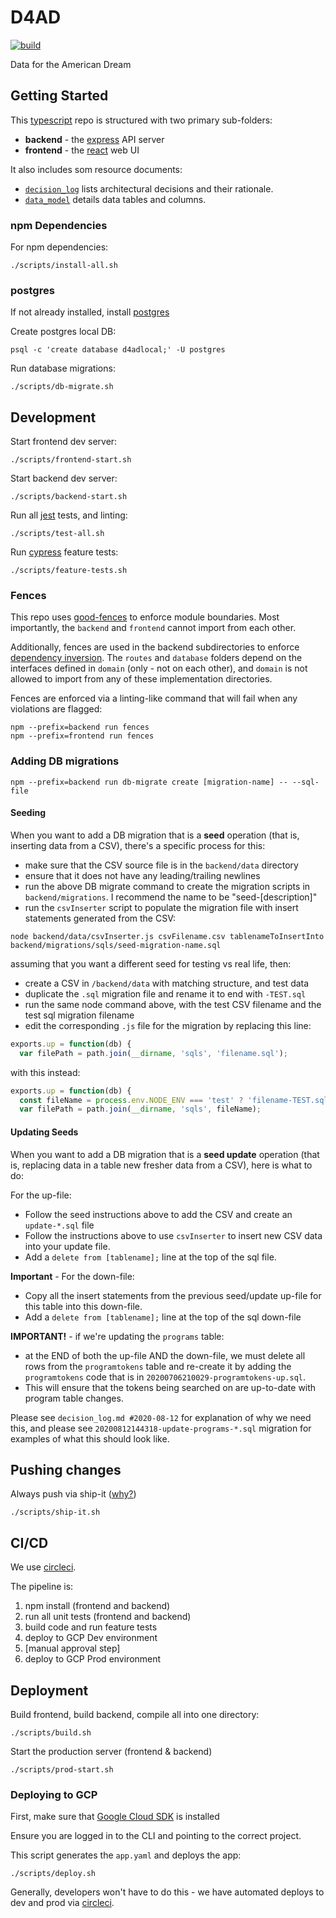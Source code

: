 # D4AD

[![build](https://circleci.com/gh/newjersey/d4ad.svg?style=shield)](https://circleci.com/gh/newjersey/d4ad)

Data for the American Dream

## Getting Started

This [typescript](https://www.typescriptlang.org/) repo is structured with two primary sub-folders:

 - **backend** - the [express](https://expressjs.com/) API server
 - **frontend** - the [react](https://reactjs.org/) web UI

It also includes som resource documents:

- [`decision_log`](https://github.com/newjersey/d4ad/blob/master/decision_log.md) lists architectural decisions and their rationale. 
- [`data_model`](https://github.com/newjersey/d4ad/blob/master/data_model.md) details data tables and columns.
 
### npm Dependencies

For npm dependencies:
```shell script
./scripts/install-all.sh
```

### postgres

If not already installed, install [postgres](https://www.postgresql.org/)

Create postgres local DB:
```shell script
psql -c 'create database d4adlocal;' -U postgres
```

Run database migrations:
```shell script
./scripts/db-migrate.sh
```

## Development

Start frontend dev server:
```shell script
./scripts/frontend-start.sh
```

Start backend dev server:
```shell script
./scripts/backend-start.sh
```

Run all [jest](https://jestjs.io/) tests, and linting:
```shell script
./scripts/test-all.sh
```

Run [cypress](https://www.cypress.io/) feature tests:
```shell script
./scripts/feature-tests.sh
```

### Fences

This repo uses [good-fences](https://github.com/smikula/good-fences) to enforce module boundaries.
Most importantly, the `backend` and `frontend` cannot import from each other.

Additionally, fences are used in the backend subdirectories to enforce [dependency inversion](https://en.wikipedia.org/wiki/Dependency_inversion_principle).
The `routes` and `database` folders depend on the interfaces defined in `domain` (only - not on each other), and `domain` is not allowed to
import from any of these implementation directories.

Fences are enforced via a linting-like command that will fail when any violations are flagged:

```shell script
npm --prefix=backend run fences
npm --prefix=frontend run fences
```

### Adding DB migrations

```shell script
npm --prefix=backend run db-migrate create [migration-name] -- --sql-file
```

#### Seeding

When you want to add a DB migration that is a **seed** operation (that is, inserting
data from a CSV), there's a specific process for this:
- make sure that the CSV source file is in the `backend/data` directory
- ensure that it does not have any leading/trailing newlines 
- run the above DB migrate command to create the migration scripts in `backend/migrations`. 
I recommend the name to be "seed-[description]"
- run the `csvInserter` script to populate the migration file with insert statements generated from the CSV:
```shell script
node backend/data/csvInserter.js csvFilename.csv tablenameToInsertInto backend/migrations/sqls/seed-migration-name.sql
```

assuming that you want a different seed for testing vs real life, then:

- create a CSV in `/backend/data` with matching structure, and test data
- duplicate the `.sql` migration file and rename it to end with `-TEST.sql`
- run the same node command above, with the test CSV filename and the test sql migration filename
- edit the corresponding `.js` file for the migration by replacing this line:
```javascript
exports.up = function(db) {
  var filePath = path.join(__dirname, 'sqls', 'filename.sql');
``` 

with this instead:
```javascript
exports.up = function(db) {
  const fileName = process.env.NODE_ENV === 'test' ? 'filename-TEST.sql' : 'filename.sql';
  var filePath = path.join(__dirname, 'sqls', fileName);
```

#### Updating Seeds

When you want to add a DB migration that is a **seed update** operation (that is, replacing data
in a table new fresher data from a CSV), here is what to do:

For the up-file:
- Follow the seed instructions above to add the CSV and create an `update-*.sql` file
- Follow the instructions above to use `csvInserter` to insert new CSV data into your update file.
- Add a `delete from [tablename];` line at the top of the sql file.

**Important** - For the down-file:
- Copy all the insert statements from the previous seed/update up-file for this table into this down-file.
- Add a `delete from [tablename];` line at the top of the sql down-file

**IMPORTANT!** - if we're updating the `programs` table:
- at the END of both the up-file AND the down-file, we must delete all rows from the `programtokens` table
and re-create it by adding the `programtokens` code that is in `20200706210029-programtokens-up.sql`.
- This will ensure that the tokens being searched on are up-to-date with program table changes.

Please see `decision_log.md #2020-08-12` for explanation of why we need this, and please see `20200812144318-update-programs-*.sql`
migration for examples of what this should look like.

## Pushing changes

Always push via ship-it ([why?](https://medium.com/@AnneLoVerso/ship-it-a-humble-script-for-low-risk-deployment-1b8ba99994f7))
```shell script
./scripts/ship-it.sh
```

## CI/CD

We use [circleci](https://app.circleci.com/pipelines/github/newjersey/d4ad?branch=master).

The pipeline is:
1. npm install (frontend and backend)
1. run all unit tests (frontend and backend)
1. build code and run feature tests
1. deploy to GCP Dev environment
1. [manual approval step]
1. deploy to GCP Prod environment

## Deployment

Build frontend, build backend, compile all into one directory:
```shell script
./scripts/build.sh
```

Start the production server (frontend & backend)
```shell script
./scripts/prod-start.sh
```

### Deploying to GCP

First, make sure that [Google Cloud SDK](https://cloud.google.com/sdk/install) is installed

Ensure you are logged in to the CLI and pointing to the correct project.

This script generates the `app.yaml` and deploys the app:
```shell script
./scripts/deploy.sh
```

Generally, developers won't have to do this - we have automated deploys to dev and prod via [circleci](https://app.circleci.com/pipelines/github/newjersey/d4ad?branch=master).